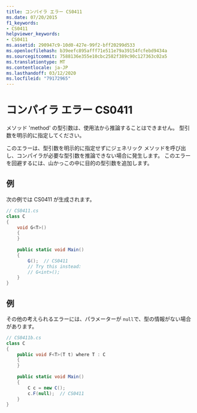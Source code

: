 ```yaml
---
title: コンパイラ エラー CS0411
ms.date: 07/20/2015
f1_keywords:
- CS0411
helpviewer_keywords:
- CS0411
ms.assetid: 290947c9-10d0-427e-99f2-bff20299d533
ms.openlocfilehash: b39eefc895afff71e511e79a39154fcfebd9434a
ms.sourcegitcommit: 7588136e355e10cbc2582f389c90c127363c02a5
ms.translationtype: MT
ms.contentlocale: ja-JP
ms.lasthandoff: 03/12/2020
ms.locfileid: "79172965"
---
```

# <a name="compiler-error-cs0411"></a>コンパイラ エラー CS0411
メソッド 'method' の型引数は、使用法から推論することはできません。 型引数を明示的に指定してください。  
  
 このエラーは、型引数を明示的に指定せずにジェネリック メソッドを呼び出し、コンパイラが必要な型引数を推論できない場合に発生します。 このエラーを回避するには、山かっこの中に目的の型引数を追加します。  
  
## <a name="example"></a>例  
 次の例では CS0411 が生成されます。  
  
```csharp  
// CS0411.cs  
class C  
{  
    void G<T>()  
    {  
    }  
  
    public static void Main()  
    {  
        G();  // CS0411  
        // Try this instead:  
        // G<int>();  
    }  
}  
```  
  
## <a name="example"></a>例  
 その他の考えられるエラーには、パラメーターが `null`で、型の情報がない場合があります。  
  
```csharp  
// CS0411b.cs  
class C  
{  
    public void F<T>(T t) where T : C
    {  
    }  
  
    public static void Main()  
    {  
        C c = new C();  
        c.F(null);  // CS0411  
    }  
}  
```
